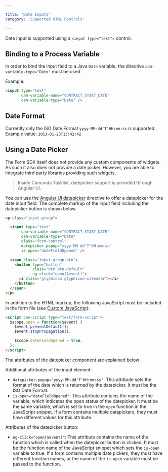 ```yaml
---

title: 'Date Inputs'
category: 'Supported HTML Controls'

---
```


Date input is supported using a `<input type="text">` control.

## Binding to a Process Variable

In order to bind the input field to a Java `Date` variable, the directive
`cam-variable-type="Date"` must be used.

Example:

```html
<input type="text"
       cam-variable-name="CONTRACT_START_DATE"
       cam-variable-type="Date" />
```

## Date Format

Currently only the ISO Date Format `yyyy-MM-dd'T'HH:mm:ss` is supported.
Example value: `2013-01-23T13:42:42`

## Using a Date Picker

The Form SDK itself does not provide any custom components of widgets. As such it also does not provide a date picker. However, you are able to integrate third party libraries providing such widgets.

> Inside Camunda Tasklist, datepicker support is provided through Angular UI.

You can use the [Angular UI datepicker](http://angular-ui.github.io/bootstrap/)
directive to offer a datepicker for the date input field. The complete markup of the input field
including the datepicker button is shown below.

```html
<p class="input-group">

  <input type="text"
       cam-variable-name="CONTRACT_START_DATE"
       cam-variable-type="Date"
       class="form-control"
       datepicker-popup="yyyy-MM-dd'T'HH:mm:ss"
       is-open="dateFieldOpened" />

  <span class="input-group-btn">
    <button type="button"
            class="btn btn-default"
            ng-click="open($event)">
      <i class="glyphicon glyphicon-calendar"></i>
    </button>
  </span>
</p>
```

In addition to the HTML markup, the following JavaScript must be included in the form file
(see [Custom JavaScript][JavaScript]):

```html
<script cam-script type="text/form-script">
  $scope.open = function($event) {
    $event.preventDefault();
    $event.stopPropagation();

    $scope.dateFieldOpened = true;
  };
</script>
```

The attributes of the datepicker component are explained below:

Additional attributes of the input element:
* `datepicker-popup="yyyy-MM-dd'T'HH:mm:ss"`: This attribute sets the format of the date which
is returned by the datepicker. It must be the ISO Date Format.
* `is-open="dateFieldOpened"`: This attribute contains the name of the variable, which
indicates the open status of the datepicker. It must be the same variable, which is set to
true in the `open` function in the JavaScript snippet. If a form contains multiple
datepickers, they must have different values for this attribute.

Attributes of the datepicker button:
* `ng-click="open($event)"`: This attribute contains the name of the function which is called
when the datepicker button is clicked. It must be the function name of the JavaScript snippet
which sets the `is-open` variable to true. If a form contains multiple date pickers, they
must have different function names, or the name of the `is-open` variable must be passed to
the function.

[JavaScript]: ref:#custom-javascript
